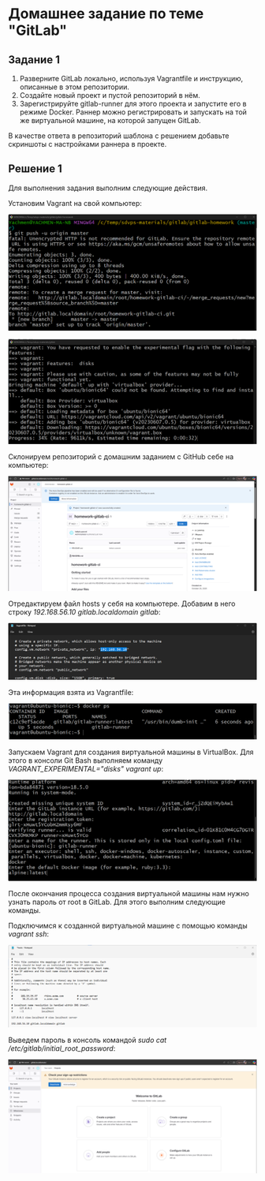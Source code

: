 
# Домашнее задание по теме "GitLab"




## Задание 1

1. Разверните GitLab локально, используя Vagrantfile и инструкцию, описанные в этом репозитории.
2. Создайте новый проект и пустой репозиторий в нём.
3. Зарегистрируйте gitlab-runner для этого проекта и запустите его в режиме Docker. Раннер можно регистрировать и запускать на той же виртуальной машине, на которой запущен GitLab.

В качестве ответа в репозиторий шаблона с решением добавьте скриншоты с настройками раннера в проекте.



## Решение 1

Для выполнения задания выполним следующие действия.

Установим Vagrant на свой компьютер:

![img](img/image1.png)

![img](img/image2.png)

Склонируем репозиторий с домашним заданием с GitHub себе на компьютер:

![img](img/image3.png)

Отредактируем файл hosts у себя на компьютере. Добавим в него строку *192.168.56.10 gitlab.localdomain gitlab*:

![img](img/image4.png)

Эта информация взята из Vagrantfile:

![img](img/image5.png)

Запускаем Vagrant для создания виртуальной машины в VirtualBox. Для этого в консоли Git Bash выполняем команду *VAGRANT_EXPERIMENTAL="disks" vagrant up*:

![img](img/image6.png)

После окончания процесса создания виртуальной машины нам нужно узнать пароль от root в GitLab.  Для этого выполним следующие команды.


Подключимся к созданной виртуальной машине с помощью команды *vagrant ssh*:

![img](img/image7.png)

Выведем пароль в консоль командой *sudo cat /etc/gitlab/initial_root_password*:

![img](img/image8.png)



